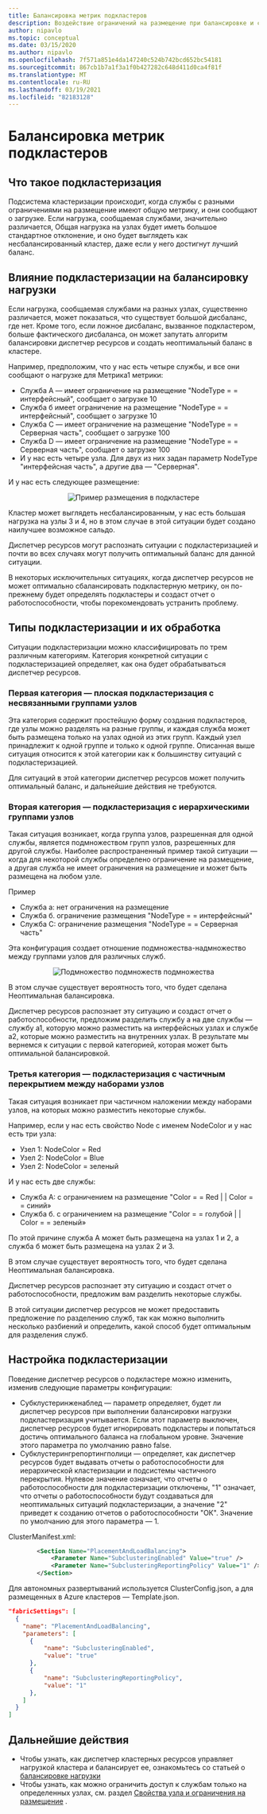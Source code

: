```yaml
---
title: Балансировка метрик подкластеров
description: Воздействие ограничений на размещение при балансировке и способе ее решения
author: nipavlo
ms.topic: conceptual
ms.date: 03/15/2020
ms.author: nipavlo
ms.openlocfilehash: 7f571a851e4da147240c524b742bcd652bc54181
ms.sourcegitcommit: 867cb1b7a1f3a1f0b427282c648d411d0ca4f81f
ms.translationtype: MT
ms.contentlocale: ru-RU
ms.lasthandoff: 03/19/2021
ms.locfileid: "82183128"
---
```

# <a name="balancing-of-subclustered-metrics"></a>Балансировка метрик подкластеров

## <a name="what-is-subclustering"></a>Что такое подкластеризация

Подсистема кластеризации происходит, когда службы с разными ограничениями на размещение имеют общую метрику, и они сообщают о загрузке. Если нагрузка, сообщаемая службами, значительно различается, Общая нагрузка на узлах будет иметь большое стандартное отклонение, и оно будет выглядеть как несбалансированный кластер, даже если у него достигнут лучший баланс.

## <a name="how-subclustering-affects-load-balancing"></a>Влияние подкластеризации на балансировку нагрузки

Если нагрузка, сообщаемая службами на разных узлах, существенно различается, может показаться, что существует большой дисбаланс, где нет. Кроме того, если ложное дисбаланс, вызванное подкластером, больше фактического дисбаланса, он может запутать алгоритм балансировки диспетчер ресурсов и создать неоптимальный баланс в кластере.

Например, предположим, что у нас есть четыре службы, и все они сообщают о нагрузке для Метрика1 метрики:

* Служба A — имеет ограничение на размещение "NodeType = = интерфейсный", сообщает о загрузке 10
* Служба б имеет ограничение на размещение "NodeType = = интерфейсный", сообщает о загрузке 10
* Служба C — имеет ограничение на размещение "NodeType = = Серверная часть", сообщает о загрузке 100
* Служба D — имеет ограничение на размещение "NodeType = = Серверная часть", сообщает о загрузке 100
* И у нас есть четыре узла. Для двух из них задан параметр NodeType "интерфейсная часть", а другие два — "Серверная".

И у нас есть следующее размещение:

<center>

![Пример размещения в подкластере][Image1]
</center>

Кластер может выглядеть несбалансированным, у нас есть большая нагрузка на узлы 3 и 4, но в этом случае в этой ситуации будет создано наилучшее возможное сальдо.

Диспетчер ресурсов могут распознать ситуации с подкластеризацией и почти во всех случаях могут получить оптимальный баланс для данной ситуации.

В некоторых исключительных ситуациях, когда диспетчер ресурсов не может оптимально сбалансировать подкластерную метрику, он по-прежнему будет определять подкластеры и создаст отчет о работоспособности, чтобы порекомендовать устранить проблему.

## <a name="types-of-subclustering-and-how-they-are-handled"></a>Типы подкластеризации и их обработка

Ситуации подкластеризации можно классифицировать по трем различным категориям. Категория конкретной ситуации с подкластеризацией определяет, как она будет обрабатываться диспетчер ресурсов.

### <a name="first-category--flat-subclustering-with-disjoint-node-groups"></a>Первая категория — плоская подкластеризация с несвязанными группами узлов

Эта категория содержит простейшую форму создания подкластеров, где узлы можно разделять на разные группы, и каждая служба может быть размещена только на узлах одной из этих групп. Каждый узел принадлежит к одной группе и только к одной группе. Описанная выше ситуация относится к этой категории как к большинству ситуаций с подкластеризацией. 

Для ситуаций в этой категории диспетчер ресурсов может получить оптимальный баланс, и дальнейшие действия не требуются.

### <a name="second-category--subclustering-with-hierarchical-node-groups"></a>Вторая категория — подкластеризация с иерархическими группами узлов

Такая ситуация возникает, когда группа узлов, разрешенная для одной службы, является подмножеством групп узлов, разрешенных для другой службы. Наиболее распространенный пример такой ситуации — когда для некоторой службы определено ограничение на размещение, а другая служба не имеет ограничения на размещение и может быть размещена на любом узле.

Пример

* Служба а: нет ограничения на размещение
* Служба б. ограничение размещения "NodeType = = интерфейсный"
* Служба C: ограничение размещения "NodeType = = Серверная часть"

Эта конфигурация создает отношение подмножества-надмножество между группами узлов для различных служб.

<center>

![Подмножество подмножеств подмножества][Image2]
</center>

В этом случае существует вероятность того, что будет сделана Неоптимальная балансировка.

Диспетчер ресурсов распознает эту ситуацию и создаст отчет о работоспособности, предложим разделить службу а на две службы — службу a1, которую можно разместить на интерфейсных узлах и службе a2, которые можно разместить на внутренних узлах. В результате мы вернемся к ситуации с первой категорией, которая может быть оптимальной балансировкой.

### <a name="third-category--subclustering-with-partial-overlap-between-node-sets"></a>Третья категория — подкластеризация с частичным перекрытием между наборами узлов

Такая ситуация возникает при частичном наложении между наборами узлов, на которых можно разместить некоторые службы.

Например, если у нас есть свойство Node с именем NodeColor и у нас есть три узла:

* Узел 1: NodeColor = Red
* Узел 2: NodeColor = Blue
* Узел 2: NodeColor = зеленый

И у нас есть две службы:

* Служба A: с ограничением на размещение "Color = = Red | | Color = = синий»
* Служба б. с ограничением на размещение "Color = = голубой | | Color = = зеленый»

По этой причине служба A может быть размещена на узлах 1 и 2, а служба б может быть размещена на узлах 2 и 3.

В этом случае существует вероятность того, что будет сделана Неоптимальная балансировка.

Диспетчер ресурсов распознает эту ситуацию и создаст отчет о работоспособности, предложим вам разделить некоторые службы.

В этой ситуации диспетчер ресурсов не может предоставить предложение по разделению служб, так как можно выполнить несколько разбиений и определить, какой способ будет оптимальным для разделения служб.

## <a name="configuring-subclustering"></a>Настройка подкластеризации

Поведение диспетчер ресурсов о подкластере можно изменить, изменив следующие параметры конфигурации:
* Субклустеринженаблед — параметр определяет, будет ли диспетчер ресурсов при выполнении балансировки нагрузки подкластеризация учитывается. Если этот параметр выключен, диспетчер ресурсов будет игнорировать подкластеры и попытаться достичь оптимального баланса на глобальном уровне. Значение этого параметра по умолчанию равно false.
* Субклустерингрепортингполици — определяет, как диспетчер ресурсов будет выдавать отчеты о работоспособности для иерархической кластеризации и подсистемы частичного перекрытия. Нулевое значение означает, что отчеты о работоспособности для подкластеризации отключены, "1" означает, что отчеты о работоспособности будут создаваться для неоптимальных ситуаций подкластеризации, а значение "2" приведет к созданию отчетов о работоспособности "ОК". Значение по умолчанию для этого параметра — 1.

ClusterManifest.xml:

``` xml
        <Section Name="PlacementAndLoadBalancing">
            <Parameter Name="SubclusteringEnabled" Value="true" />
            <Parameter Name="SubclusteringReportingPolicy" Value="1" />
        </Section>
```

Для автономных развертываний используется ClusterConfig.json, а для размещенных в Azure кластеров — Template.json.

```json
"fabricSettings": [
  {
    "name": "PlacementAndLoadBalancing",
    "parameters": [
      {
          "name": "SubclusteringEnabled",
          "value": "true"
      },
      {
          "name": "SubclusteringReportingPolicy",
          "value": "1"
      },
    ]
  }
]
```

## <a name="next-steps"></a>Дальнейшие действия
* Чтобы узнать, как диспетчер кластерных ресурсов управляет нагрузкой кластера и балансирует ее, ознакомьтесь со статьей о [балансировке нагрузки](service-fabric-cluster-resource-manager-balancing.md)
* Чтобы узнать, как можно ограничить доступ к службам только на определенных узлах, см. раздел [Свойства узла и ограничения на размещение](service-fabric-cluster-resource-manager-cluster-description.md#node-properties-and-placement-constraints) .

[Image1]:./media/cluster-resource-manager-subclustering/subclustered-placement.png
[Image2]:./media/cluster-resource-manager-subclustering/subset-superset-nodes.png

